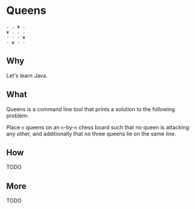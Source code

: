 Queens
======

    . . ♛ .
    ♛ . . .
    · · · ♛
    · ♛ · ·

Why
---
Let's learn Java.

What
----
Queens is a command line tool that prints a solution to the following problem:

Place `n` queens on an `n`-by-`n` chess board such that no queen is attacking
any other, and additionally that no three queens lie on the same line.

How
---
TODO

More
----
TODO
